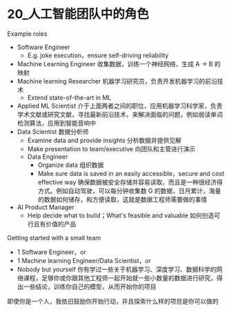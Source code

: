# 20_人工智能团队中的角色

Example roles
- Software Engineer
    - E.g. joke execution，ensure self-driving reliability 
- Machine Learning Engineer 收集数据，训练一个神经网络，生成 A -> B 的映射
- Machine learning Researcher 机器学习研究员，负责开发机器学习的前沿技术
    - Extend state-of-the-art in ML 
- Applied ML Scientist 介于上面两者之间的职位，应用机器学习科学家，负责学术文献或研究文献，寻找最新前沿技术，来解决面临的问题，例如弱读单词检测算法，应用到智能音响中
- Data Scientist 数据分析师
    - Examine data and provide insights 分析数据并提供见解
    - Make presentation to team/executive 向团队和主管进行演示
    - Data Engineer
        - Organize data 组织数据
        - Make sure data is saved in an easily accessible，secure and cost effective way 确保数据被安全存储并容易读取，而且是一种很经济得方式。例如自动驾驶，可以每分钟收集数 G 的数据，日月累计，海量的数据如何储存，和方便读取，这就是数据工程师需要做的事情
- AI Product Manager
    - Help decide what to build；What's feasible and valuable 如何创造可行且有价值的产品

Getting started with a small team
- 1 Software Engineer，or
- 1 Machine learning Engineer/Data Scientist，or
- Nobody but yourself 你有学过一些关于机器学习、深度学习、数据科学的网络课程，足够你或你跟其他工程师一起开始就一些小数量的数据进行研究，得出一些结论，训练你自己的模型，从而开始你的项目

即使你是一个人，我依旧鼓励你开始行动，并且探索什么样的项目是你可以做的